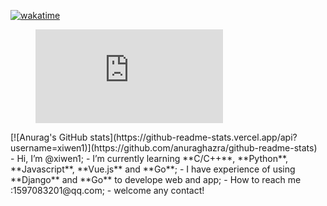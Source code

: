 [![wakatime](https://wakatime.com/badge/user/e1270ac3-4ce9-41d5-8064-b138532da0b9.svg)](https://wakatime.com/@e1270ac3-4ce9-41d5-8064-b138532da0b9)<br>
<figure><embed src="https://wakatime.com/share/@xiwen_youmu/725a6b35-36ee-4ea1-a589-92c20f5588fc.svg"></embed></figure>
[![Anurag's GitHub stats](https://github-readme-stats.vercel.app/api?username=xiwen1)](https://github.com/anuraghazra/github-readme-stats)<br>
- Hi, I’m @xiwen1;
- I’m currently learning **C/C++**, **Python**, **Javascript**, **Vue.js** and **Go**;
- I have experience of using **Django** and **Go** to develope web and app;
- How to reach me :1597083201@qq.com;
- welcome any contact!

<!---
xiwen1/xiwen1 is a ✨ special ✨ repository because its `README.md` (this file) appears on your GitHub profile.
You can click the Preview link to take a look at your changes.
--->
